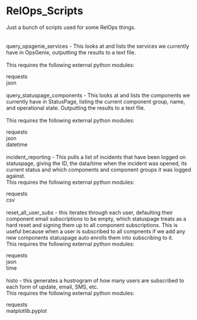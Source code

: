# RelOps_Scripts
Just a bunch of scripts used for some RelOps things.\
\
\
query_opsgenie_services - This looks at and lists the services we currently have in OpsGenie, outputting the results to a text file.\
\
This requires the following external python modules: 

requests\
json
\
\
query_statuspage_components - This looks at and lists the components we currently have in StatusPage, listing the current component group, name, and operational state. Outputting the results to a text file.\
\
This requires the following external python modules: 

requests\
json\
datetime
\
\
incident_reporting - This pulls a list of incidents that have been logged on statuspage, giving the ID, the data/time when the incident was opened, its current status and which components and component groups it was logged against. 
\
This requires the following external python modules: 

requests\
csv
\
\
reset_all_user_subs - this iterates through each user, defaulting their component email subscriptions to be empty, which statuspage treats as a hard reset and signing them up to all component subscriptions. This is useful because when a user is subscribed to all compnents if we add any new components statuspage auto enrolls them into subscribing to it. 
\
This requires the following external python modules: 

requests\
json\
time
\
\
histo - this generates a hustrogram of how many users are subscribed to each form of update, email, SMS, etc. 
\
This requires the following external python modules: 

requests\
matplotlib.pyplot
